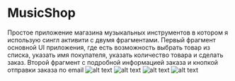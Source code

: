# MusicShop
Простое приложение магазина музыкальных инструментов в котором я использую сингл активити с двумя фрагментами.
Первый фрагмент основной UI приложения, где есть возможность выбрать товар из списка, указать имя покупателя, указать количество товара и сделать заказ.
Второй фрагмент с подробной информацией заказа и кнопкой отправки заказа по email
![alt text](screenshots/MainFragment1.jpg "Главный экран") 
![alt text](screenshots/MainFragment2.jpg?raw=true "Главный экран") 
![alt text](screenshots/OrderFragment1.jpg?raw=true "Экран подтверждения заказа") 
![alt text](screenshots/OrderFragment2.jpg?raw=true "Экран подтверждения заказа") 
